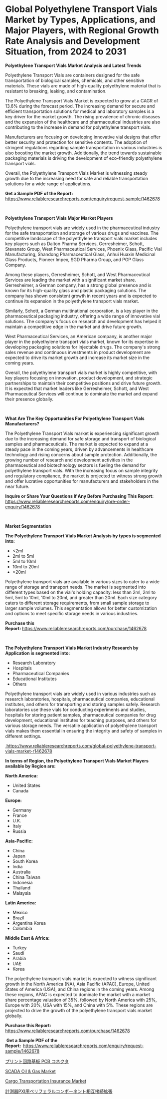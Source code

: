 <p><h1>Global Polyethylene Transport Vials Market by Types, Applications, and Major Players, with Regional Growth Rate Analysis and Development Situation, from 2024 to 2031</h1></p><p><strong>Polyethylene Transport Vials Market Analysis and Latest Trends</strong></p>
<p><p>Polyethylene Transport Vials are containers designed for the safe transportation of biological samples, chemicals, and other sensitive materials. These vials are made of high-quality polyethylene material that is resistant to breaking, leaking, and contamination. </p><p>The Polyethylene Transport Vials Market is expected to grow at a CAGR of 13.6% during the forecast period. The increasing demand for secure and efficient transportation solutions for medical and laboratory samples is a key driver for the market growth. The rising prevalence of chronic diseases and the expansion of the healthcare and pharmaceutical industries are also contributing to the increase in demand for polyethylene transport vials.</p><p>Manufacturers are focusing on developing innovative vial designs that offer better security and protection for sensitive contents. The adoption of stringent regulations regarding sample transportation in various industries is also boosting the market growth. Additionally, the trend towards sustainable packaging materials is driving the development of eco-friendly polyethylene transport vials.</p><p>Overall, the Polyethylene Transport Vials Market is witnessing steady growth due to the increasing need for safe and reliable transportation solutions for a wide range of applications.</p></p>
<p><strong>Get a Sample PDF of the Report:&nbsp;</strong> <a href="https://www.reliableresearchreports.com/enquiry/request-sample/1462678">https://www.reliableresearchreports.com/enquiry/request-sample/1462678</a></p>
<p>&nbsp;</p>
<p><strong>Polyethylene Transport Vials Major Market Players</strong></p>
<p><p>Polyethylene transport vials are widely used in the pharmaceutical industry for the safe transportation and storage of various drugs and vaccines. The competitive landscape of the polyethylene transport vials market includes key players such as Dalton Pharma Services, Gerresheimer, Schott, Stevanato Group, West Pharmaceutical Services, Phoenix Glass, Pacific Vial Manufacturing, Shandong Pharmaceutical Glass, Anhui Huaxin Medicinal Glass Products, Pioneer Impex, SGD Pharma Group, and PGP Glass Company.</p><p>Among these players, Gerresheimer, Schott, and West Pharmaceutical Services are leading the market with a significant market share. Gerresheimer, a German company, has a strong global presence and is known for its high-quality glass and plastic packaging solutions. The company has shown consistent growth in recent years and is expected to continue its expansion in the polyethylene transport vials market.</p><p>Similarly, Schott, a German multinational corporation, is a key player in the pharmaceutical packaging industry, offering a wide range of innovative vial solutions. The company's focus on research and development has helped it maintain a competitive edge in the market and drive future growth.</p><p>West Pharmaceutical Services, an American company, is another major player in the polyethylene transport vials market, known for its expertise in developing packaging solutions for injectable drugs. The company's strong sales revenue and continuous investments in product development are expected to drive its market growth and increase its market size in the coming years.</p><p>Overall, the polyethylene transport vials market is highly competitive, with key players focusing on innovation, product development, and strategic partnerships to maintain their competitive positions and drive future growth. It is expected that market leaders like Gerresheimer, Schott, and West Pharmaceutical Services will continue to dominate the market and expand their presence globally.</p></p>
<p>&nbsp;</p>
<p><strong>What Are The Key Opportunities For Polyethylene Transport Vials Manufacturers?</strong></p>
<p><p>The Polyethylene Transport Vials market is experiencing significant growth due to the increasing demand for safe storage and transport of biological samples and pharmaceuticals. The market is expected to expand at a steady pace in the coming years, driven by advancements in healthcare technology and rising concerns about sample protection. Additionally, the growing number of research and development activities in the pharmaceutical and biotechnology sectors is fueling the demand for polyethylene transport vials. With the increasing focus on sample integrity and regulatory compliance, the market is projected to witness strong growth and offer lucrative opportunities for manufacturers and stakeholders in the near future.</p></p>
<p><strong>Inquire or Share Your Questions If Any Before Purchasing This Report:</strong> <a href="https://www.reliableresearchreports.com/enquiry/pre-order-enquiry/1462678">https://www.reliableresearchreports.com/enquiry/pre-order-enquiry/1462678</a></p>
<p>&nbsp;</p>
<p><strong>Market Segmentation</strong></p>
<p><strong>The Polyethylene Transport Vials Market Analysis by types is segmented into:</strong></p>
<p><ul><li><2ml</li><li>2ml to 5ml</li><li>5ml to 10ml</li><li>10ml to 20ml</li><li>>20ml</li></ul></p>
<p><p>Polyethylene transport vials are available in various sizes to cater to a wide range of storage and transport needs. The market is segmented into different types based on the vial's holding capacity: less than 2ml, 2ml to 5ml, 5ml to 10ml, 10ml to 20ml, and greater than 20ml. Each size category caters to different storage requirements, from small sample storage to larger sample volumes. This segmentation allows for better customization and options to meet specific storage needs in various industries.</p></p>
<p><strong>Purchase this Report:&nbsp;</strong><a href="https://www.reliableresearchreports.com/purchase/1462678">https://www.reliableresearchreports.com/purchase/1462678</a></p>
<p>&nbsp;</p>
<p><strong>The Polyethylene Transport Vials Market Industry Research by Application is segmented into:</strong></p>
<p><ul><li>Research Laboratory</li><li>Hospitals</li><li>Pharmaceutical Companies</li><li>Educational Institutes</li><li>Others</li></ul></p>
<p><p>Polyethylene transport vials are widely used in various industries such as research laboratories, hospitals, pharmaceutical companies, educational institutes, and others for transporting and storing samples safely. Research laboratories use these vials for conducting experiments and studies, hospitals for storing patient samples, pharmaceutical companies for drug development, educational institutes for teaching purposes, and others for various storage needs. The versatile application of polyethylene transport vials makes them essential in ensuring the integrity and safety of samples in different settings.</p></p>
<p><a href="https://www.reliableresearchreports.com/global-polyethylene-transport-vials-market-r1462678">&nbsp;https://www.reliableresearchreports.com/global-polyethylene-transport-vials-market-r1462678</a></p>
<p><strong>In terms of Region, the Polyethylene Transport Vials Market Players available by Region are:</strong></p>
<p>
    <p> <strong> North America: </strong>
        <ul>
            <li>United States</li>
            <li>Canada</li>
        </ul>
        </p> 
    <p> <strong> Europe: </strong>
        <ul>
            <li>Germany</li>
            <li>France</li>
            <li>U.K.</li>
            <li>Italy</li>
            <li>Russia</li>
        </ul>
        </p> 
    <p> <strong> Asia-Pacific: </strong>
        <ul>
            <li>China</li>
            <li>Japan</li>
            <li>South Korea</li>
            <li>India</li>
            <li>Australia</li>
            <li>China Taiwan</li>
            <li>Indonesia</li>
            <li>Thailand</li>
            <li>Malaysia</li>
        </ul>
        </p> 
    <p> <strong> Latin America: </strong>
        <ul>
            <li>Mexico</li>
            <li>Brazil</li>
            <li>Argentina Korea</li>
            <li>Colombia</li>
        </ul>
        </p> 
    <p> <strong> Middle East & Africa: </strong>
        <ul>
            <li>Turkey</li>
            <li>Saudi</li>
            <li>Arabia</li>
            <li>UAE</li>
            <li>Korea</li>
        </ul>
    </p>
    </p>
<p><p>The polyethylene transport vials market is expected to witness significant growth in the North America (NA), Asia Pacific (APAC), Europe, United States of America (USA), and China regions in the coming years. Among these regions, APAC is expected to dominate the market with a market share percentage valuation of 35%, followed by North America with 25%, Europe with 20%, USA with 15%, and China with 5%. These regions are projected to drive the growth of the polyethylene transport vials market globally.</p></p>
<p><strong>Purchase this Report: </strong><a href="https://www.reliableresearchreports.com/purchase/1462678">https://www.reliableresearchreports.com/purchase/1462678</a></p>
<p>&nbsp;<strong>Get a Sample PDF of the Report:&nbsp;&nbsp;</strong><a href="https://www.reliableresearchreports.com/enquiry/request-sample/1462678">https://www.reliableresearchreports.com/enquiry/request-sample/1462678</a></p>
<p><strong></strong></p>
<p><p><a href="https://github.com/dathomson6534/Market-Research-Report-List-2/blob/main/3027734177063.md">プリント回路基板 PCB コネクタ</a></p><p><a href="https://github.com/mabutironaldo/Market-Research-Report-List-5/blob/main/scada-oil-gas-market.md">SCADA Oil & Gas Market</a></p><p><a href="https://github.com/gikababa4/Market-Research-Report-List-1/blob/main/cargo-transportation-insurance-market.md">Cargo Transportation Insurance Market</a></p><p><a href="https://github.com/BoydYundt1/Market-Research-Report-List-2/blob/main/2221121177064.md">計測器PXI用ペリフェラルコンポーネント相互接続拡張</a></p></p>